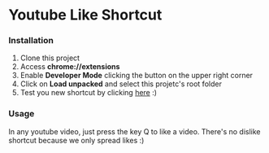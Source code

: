 # Youtube Like Shortcut

### Installation

1. Clone this project
2. Access **chrome://extensions**
3. Enable **Developer Mode** clicking the button on the upper right corner
4. Click on **Load unpacked** and select this projetc's root folder
5. Test you new shortcut by clicking [here](https://www.youtube.com/watch?v=XfR9iY5y94s) :)

### Usage

In any youtube video, just press the key Q to like a video. There's no dislike shortcut because we only spread likes :)